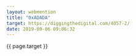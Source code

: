```yaml
---
layout: webmention
title: "0xADADA"
target: https://diggingthedigital.com/4057-2/
date: 2019-09-06 09:06:32
---
```


{{ page.target }}
